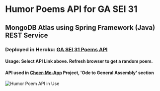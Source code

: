 # Humor Poems API for GA SEI 31

## MongoDB Atlas using Spring Framework (Java) REST Service

### Deployed in Heroku: [GA SEI 31 Poems API](https://guarded-depths-85916.herokuapp.com/poem/random)

#### Usage: Select API Link above. Refresh browser to get a random poem.

#### API used in [Cheer-Me-App](https://cheer-me-app.herokuapp.com/) Project, 'Ode to General Assembly' section

![Humor Poem API in Use](browser1.png "Poem API in use")

